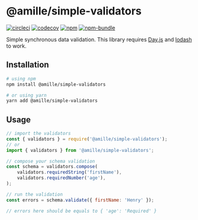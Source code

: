 # @amille/simple-validators

[![circleci](https://img.shields.io/circleci/build/github/amille44420/simple-validators?style=for-the-badge)][circleci]
[![codecov](https://img.shields.io/codecov/c/github/amille44420/simple-validators?style=for-the-badge)][codecov]
[![npm](https://img.shields.io/npm/v/@amille/simple-validators/latest?style=for-the-badge)][npm]
[![npm-bundle](https://img.shields.io/bundlephobia/min/@amille/simple-validators?label=minified%20size&style=for-the-badge)][npm-bundle]

[circleci]: https://app.circleci.com/pipelines/github/amille44420/simple-validators
[codecov]: https://app.codecov.io/gh/amille44420/simple-validators
[npm]: https://www.npmjs.com/package/@amille/simple-validators
[npm-bundle]: https://www.npmjs.com/package/@amille/simple-validators

Simple synchronous data validation. This library requires  [Day.js] and [lodash] to work.

[Day.js]: https://day.js.org/
[lodash]: https://lodash.com/

## Installation

```bash
# using npm
npm install @amille/simple-validators

# or using yarn
yarn add @amille/simple-validators
```


## Usage

```js
// import the validators
const { validators } = require('@amille/simple-validators');
// or
import { validators } from '@amille/simple-validators';

// compose your schema validation
const schema = validators.compose(
    validators.requiredString('firstName'),
    validators.requiredNumber('age'),
);

// run the validation
const errors = schema.validate({ firstName: 'Henry' });

// errors here should be equals to { 'age': 'Required' }
```
